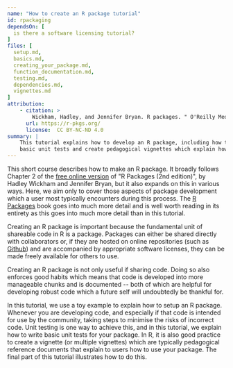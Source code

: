 ```yaml
---
name: "How to create an R package tutorial"
id: rpackaging
dependsOn: [
  is there a software licensing tutorial?
]
files: [
  setup.md,
  basics.md,
  creating_your_package.md,
  function_documentation.md,
  testing.md,
  dependencies.md,
  vignettes.md
]
attribution:
    - citation: >
        Wickham, Hadley, and Jennifer Bryan. R packages. " O'Reilly Media, Inc.", 2023.
      url: https://r-pkgs.org/
      license:  CC BY-NC-ND 4.0
summary: |
    This tutorial explains how to develop an R package, including how to write
    basic unit tests and create pedagogical vignettes which explain how to use a package
---
```


This short course describes how to make an R package. It broadly follows Chapter 2 of the [free online version](https://r-pkgs.org/) of "R Packages (2nd edition)", by Hadley Wickham and Jennifer Bryan, but it also expands on this in various ways. Here, we aim only to cover those aspects of package development which a user most typically encounters during this process. The [R Packages](https://r-pkgs.org/) book goes into much more detail and is well worth reading in its entirety as this goes into much more detail than in this tutorial. 

Creating an R package is important because the fundamental unit of shareable code in R is a package. Packages can either be shared directly with collaborators or, if they are hosted on online repositories (such as [Github](https://github.com/)) and are accompanied by appropriate software licenses, they can be made freely available for others to use.

Creating an R package is not only useful if sharing code. Doing so also enforces good habits which means that code is developed into more manageable chunks and is documented -- both of which are helpful for developing robust code which a future self will undoubtedly be thankful for.

In this tutorial, we use a toy example to explain how to setup an R package. Whenever you are developing code, and especially if that code is intended for use by the community, taking steps to minimise the risks of incorrect code. Unit testing is one way to achieve this, and in this tutorial, we explain how to write basic unit tests for your package. In R, it is also good practice to create a vignette (or multiple vignettes) which are typically pedagogical reference documents that explain to users how to use your package. The final part of this tutorial illustrates how to do this.
